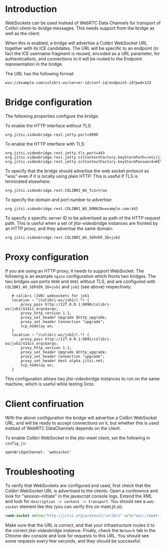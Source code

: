 # Introduction
WebSockets can be used instead of WebRTC Data Channels for transport of Colibri
client-to-bridge messages. This needs support from the bridge as well as the
client.

When this is enabled, a bridge will advertise a Colibri WebSocket URL together with
its ICE candidates. The URL will be specific to an endpoint (in fact the ICE username
fragment is reused, encoded as a URL parameter, for authentication), and connections
to it will be routed to the Endpoint representation in the bridge.

The URL has the following format:
```
wss://example.com/colibri-ws/server-id/conf-id/endpoint-id?pwd=123
```

# Bridge configuration
The following properties configure the bridge.

To enable the HTTP interface without TLS:
```
org.jitsi.videobridge.rest.jetty.port=9090
```

To enable the HTTP interface with TLS:
```
org.jitsi.videobridge.rest.jetty.tls.port=443
org.jitsi.videobridge.rest.jetty.sslContextFactory.keyStorePath=/etc/jitsi/videobridge/ssl.store
org.jitsi.videobridge.rest.jetty.sslContextFactory.keyStorePassword=KEY_STORE_PASSWORD
```

To specify that the bridge should advertise the web socket protocol as "wss"
even if it is locally using plain HTTP. This is useful if TLS is terminated
elsewhere:
```
org.jitsi.videobridge.rest.COLIBRI_WS_TLS=true
```

To specify the domain and port number to advertise:
```
org.jitsi.videobridge.rest.COLIBRI_WS_DOMAIN=example.com:443
```

To specify a specific server ID to be advertised as path of the HTTP request path. This is useful
when a set of jitsi-videobridge instances are fronted by an HTTP proxy, and they advertise the same domain:
```
org.jitsi.videobridge.rest.COLIBRI_WS_SERVER_ID=jvb2
```

# Proxy configuration
If you are using an HTTP proxy, it needs to support WebSocket. The following is
an example `nginx` configuration which fronts two bridges. The two bridges use
ports `9090` and `9091` without TLS, and are configured with
`COLIBRI_WS_SERVER_ID=jvb1` and `jvb2` (see above) respectively.

```
   # colibri (JVB) websockets for jvb1
   location ~ ^/colibri-ws/jvb1/(.*) {
       proxy_pass http://127.0.0.1:9090/colibri-ws/jvb1/$1$is_args$args;
       proxy_http_version 1.1;
       proxy_set_header Upgrade $http_upgrade;
       proxy_set_header Connection "upgrade";
       tcp_nodelay on;
   }
   location ~ ^/colibri-ws/jvb2/(.*) {
       proxy_pass http://127.0.0.1:9091/colibri-ws/jvb2/$1$is_args$args;
       proxy_http_version 1.1;
       proxy_set_header Upgrade $http_upgrade;
       proxy_set_header Connection "upgrade";
       proxy_set_header Host alpha.jitsi.net;
       tcp_nodelay on;
   }
```

This configuration allows two jitsi-videobridge instances to run on the same
machine, which is useful while testing Octo.

# Client confiruation
With the above configuration the bridge will advertise a Colibri WebSocket URL,
and will be ready to accept connections on it, but whether this is used instead of
WebRTC DataChannels depends on the client.

To enable Colibri WebSocket in the jitsi-meet client, set the following in `config.js`:
```
openBridgeChannel: 'websocket'
```

# Troubleshooting
To verify that WebSockets are configured and used, first check that the Colibri
WebSocket URL is advertised to the clients. Open a conference and look for
"session-initiate" in the javascript console logs. Extend the XML and look for
`description -> content -> transport`. You should see a `web-socket` element
like this (you can verify this on meet.jit.si):

```xml
<web-socket xmlns="http://jitsi.org/protocol/colibri" url="wss://meet-jit-si-eu-west-2b-s5-jvb-51.jitsi.net:443/colibri-ws/default-id/4f9cb343985d4779/c814b6a6?pwd=23btmrjol5i83thk1t9s78bnkk"/>
```

Make sure that the URL is correct, and that your infrastructure routes it to
the correct jitsi-videobridge instance. Finally, check the `Network` tab in the
Chrome dev console and look for requests to this URL. You should see some requests
every few seconds, and they should be successful.
